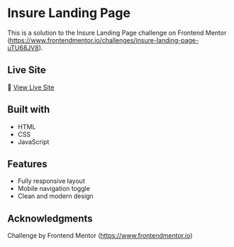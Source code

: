 # Insure Landing Page

This is a solution to the Insure Landing Page challenge on Frontend Mentor (https://www.frontendmentor.io/challenges/insure-landing-page-uTU68JV8).


## Live Site

🔗 [View Live Site](https://insure-landing-page-shodehinde.netlify.app/)


## Built with

- HTML
- CSS
- JavaScript

## Features

- Fully responsive layout
- Mobile navigation toggle
- Clean and modern design

## Acknowledgments

Challenge by Frontend Mentor (https://www.frontendmentor.io)

